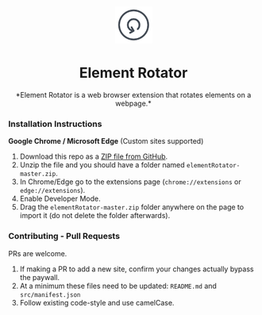 <p align="center">
  <img src="https://github.com/Raymond-Su/elementRotator/blob/master/src/icons/icon-128.png" width="75" height="75"/>
</p>

<h1 align="center">Element Rotator</h1>

<p align="center">*Element Rotator is a web browser extension that rotates elements on a webpage.*</p>

### Installation Instructions
**Google Chrome / Microsoft Edge** (Custom sites supported)
1. Download this repo as a [ZIP file from GitHub](https://github.com/Raymond-Su/elementRotator/archive/master.zip).
1. Unzip the file and you should have a folder named `elementRotator-master.zip`.
1. In Chrome/Edge go to the extensions page (`chrome://extensions` or `edge://extensions`).
1. Enable Developer Mode.
1. Drag the `elementRotator-master.zip` folder anywhere on the page to import it (do not delete the folder afterwards).

### Contributing - Pull Requests
PRs are welcome. 
1. If making a PR to add a new site, confirm your changes actually bypass the paywall.
2. At a minimum these files need to be updated: `README.md` and `src/manifest.json`
3. Follow existing code-style and use camelCase.
